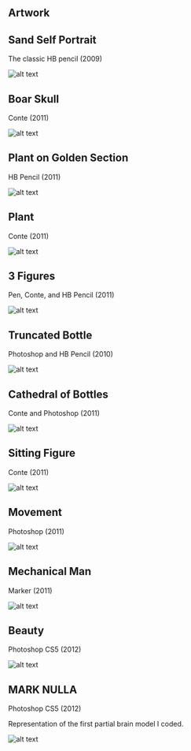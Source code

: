 ## Artwork

## Sand Self Portrait

The classic HB pencil (2009)

![alt text](https://github.com/quinnliu/cv/blob/master/portfolio/artwork/sand_self_portrait.png)

## Boar Skull

Conte (2011)

![alt text](https://github.com/quinnliu/cv/blob/master/portfolio/artwork/boar_skulls.png)

## Plant on Golden Section

HB Pencil (2011)

![alt text](https://github.com/quinnliu/cv/blob/master/portfolio/artwork/plant_on_golden_section.jpg)

## Plant

Conte (2011)

![alt text](https://github.com/quinnliu/cv/blob/master/portfolio/artwork/plant.png)

## 3 Figures

Pen, Conte, and HB Pencil (2011)

![alt text](https://github.com/quinnliu/cv/blob/master/portfolio/artwork/3_figures.png)

## Truncated Bottle

Photoshop and HB Pencil (2010)

![alt text](https://github.com/quinnliu/cv/blob/master/portfolio/artwork/truncated_bottle.jpg)

## Cathedral of Bottles

Conte and Photoshop (2011)

![alt text](https://github.com/quinnliu/cv/blob/master/portfolio/artwork/cathedral_of_bottles.png)

## Sitting Figure

Conte (2011)

![alt text](https://github.com/quinnliu/cv/blob/master/portfolio/artwork/sitting_man.png)

## Movement

Photoshop (2011)

![alt text](https://github.com/quinnliu/cv/blob/master/portfolio/artwork/movement.png)

## Mechanical Man

Marker (2011)

![alt text](https://github.com/quinnliu/cv/blob/master/portfolio/artwork/mechanical_man.png)

## Beauty

Photoshop CS5 (2012)

![alt text](https://github.com/quinnliu/cv/blob/master/portfolio/artwork/beauty.jpg)

## MARK NULLA

Photoshop CS5 (2012)

Representation of the first partial brain model I coded.

![alt text](https://github.com/quinnliu/cv/blob/master/portfolio/artwork/mark_NULLA.jpg)
